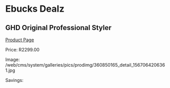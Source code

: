 
# Ebucks Dealz
## GHD Original Professional Styler
[Product Page](https://www.ebucks.com/web/shop/productSelected.do?prodId=360850165&catId=1186086453)

Price: R2299.00

Image: /web/cms/system/galleries/pics/prodimg/360850165_detail_1567064206361.jpg

Savings: 


	